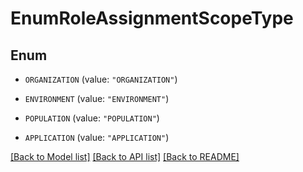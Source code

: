 # EnumRoleAssignmentScopeType

## Enum


* `ORGANIZATION` (value: `"ORGANIZATION"`)

* `ENVIRONMENT` (value: `"ENVIRONMENT"`)

* `POPULATION` (value: `"POPULATION"`)

* `APPLICATION` (value: `"APPLICATION"`)


[[Back to Model list]](../README.md#documentation-for-models) [[Back to API list]](../README.md#documentation-for-api-endpoints) [[Back to README]](../README.md)


